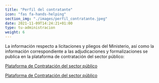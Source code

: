 ```yaml
---
title: "Perfil del contratante"
icon: "fas fa-hands-helping"
section_img: "./images/perfil_contratante.jpeg"
date: 2021-11-09T14:24:21+01:00
type: tu-administracion
weight: 6
---
```

La información respecto a licitaciones y pliegos del Ministerio, así como la información correspondiente a las adjudicaciones y formalizaciones se publica en la plataforma de contratación del sector público:

<section>
        <article id="section_box_cards_blue">
            <div class="container container-xl">
                <div class="row">
                    <div class="col-lg-4 col-xl-3 mr-card-hover">
                            <a href="https://contrataciondelestado.es/wps/portal/plataforma"  target="_blank" class="card card-img mb-15">
                                <div class="box_icon">
                                    <div class="img img_logos" style="background-image: url('{{< siteurl >}}images/logoPLACE.png');"></div>
                                </div>
                                <div class="card-body">
                                    <p class="card-text card-text-blue">
                                        Plataforma de Contratación del sector público
                                    </p>
                                    <i class="icon fas fa-external-link-alt"></i>
                                </div>
                            </a>
				</div>	
			</div>	
		</article>
</section>
<section>
        <article id="section_box_cards_blue_slider_img">
            <div class="container">
                <div class="row">
                <div class="col-12">
                    <div class="swiper" id="slider_cardsBlue">
                        <div class="swiper-wrapper">
                            <div class="swiper-slide"> <!-- la primera carta -->
                                <a href="https://contrataciondelestado.es/wps/portal/plataforma" class="card card-img">
                                    <div class="box_icon">
                                        <div class="img" style="background-image: url('{{< siteurl >}}images/logoPLACE.png');"></div>
                                    </div>
                                    <div class="card-body">
                                        <p class="card-text card-text-blue">Plataforma de Contratación del sector público</p>
										<i class="icon fas fa-external-link-alt"></i>
                                    </div>
                                </a>
                            </div> <!-- el final de la primera carta -->
						</div>
                        <div class="swiper-pagination"></div>
                        </div>
                    </div>
                </div>
            </div>
        </article>
    </section>